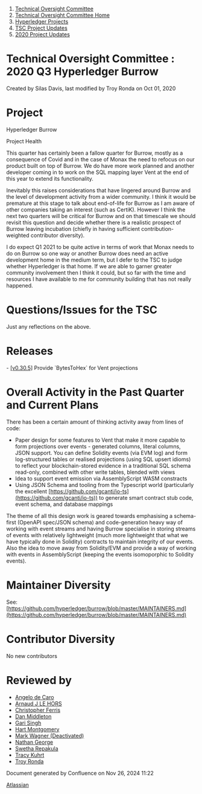 1. [Technical Oversight Committee](index.html)
2. [Technical Oversight Committee Home](Technical-Oversight-Committee-Home_21430274.html)
3. [Hyperledger Projects](Hyperledger-Projects_21447704.html)
4. [TSC Project Updates](TSC-Project-Updates_21430854.html)
5. [2020 Project Updates](2020-Project-Updates_21450093.html)

# Technical Oversight Committee : 2020 Q3 Hyperledger Burrow

Created by Silas Davis, last modified by Troy Ronda on Oct 01, 2020

# Project

Hyperledger Burrow

Project Health

This quarter has certainly been a fallow quarter for Burrow, mostly as a consequence of Covid and in the case of Monax the need to refocus on our product built on top of Burrow. We do have more work planned and another developer coming in to work on the SQL mapping layer Vent at the end of this year to extend its functionality.

Inevitably this raises considerations that have lingered around Burrow and the level of development activity from a wider community. I think it would be premature at this stage to talk about end-of-life for Burrow as I am aware of other companies taking an interest (such as CertiK). However I think the next two quarters will be critical for Burrow and on that timescale we should revisit this question and decide whether there is a realistic prospect of Burrow leaving incubation (chiefly in having sufficient contribution-weighted contributor diversity).

I do expect Q1 2021 to be quite active in terms of work that Monax needs to do on Burrow so one way or another Burrow does need an active development home in the medium term, but I defer to the TSC to judge whether Hyperledger is that home. If we are able to garner greater community involvement then I think it could, but so far with the time and resources I have available to me for community building that has not really happened.

# Questions/Issues for the TSC

Just any reflections on the above.

# Releases

\- [\[v0.30.5\]](https://github.com/hyperledger/burrow/releases/tag/v0.30.5) Provide \`BytesToHex\` for Vent projections

# Overall Activity in the Past Quarter and Current Plans

There has been a certain amount of thinking activity away from lines of code:

- Paper design for some features to Vent that make it more capable to form projections over events - generated columns, literal columns, JSON support. You can define Solidity events (via EVM log) and form log-structured tables or realised projections (using SQL upsert idioms) to reflect your blockchain-stored evidence in a traditional SQL schema read-only, combined with other write tables, blended with views
- Idea to support event emission via AssemblyScript WASM constracts
- Using JSON Schema and tooling from the Typescript world (particularly the excellent [https://github.com/gcanti/io-ts](https://github.com/gcanti/io-ts)) to generate smart contract stub code, event schema, and database mappings

The theme of all this design work is geared towards emphasising a schema-first (OpenAPI spec/JSON schema) and code-generation heavy way of working with event streams and having Burrow specialise in storing streams of events with relatively lightweight (much more lightweight that what we have typically done in Solidity) contracts to maintain integrity of our events. Also the idea to move away from Solidity/EVM and provide a way of working with events in AssemblyScript (keeping the events isomoporphic to Solidity events).

# Maintainer Diversity

See: [https://github.com/hyperledger/burrow/blob/master/MAINTAINERS.md](https://github.com/hyperledger/burrow/blob/master/MAINTAINERS.md)

# Contributor Diversity

No new contributors

# Reviewed by

- [Angelo de Caro](https://lf-hyperledger.atlassian.net/wiki/people/70121:d6b0f0e4-825f-4f16-88e1-4d14e95f2f10?ref=confluence)
- [Arnaud J LE HORS](https://lf-hyperledger.atlassian.net/wiki/people/70121:0e75e3b8-500a-4067-9f7e-ed46e91bcb9d?ref=confluence)
- [Christopher Ferris](https://lf-hyperledger.atlassian.net/wiki/people/5abb903a8724022aa9070581?ref=confluence)
- [Dan Middleton](https://lf-hyperledger.atlassian.net/wiki/people/712020:2979764a-3998-4ef1-8810-60b799067924?ref=confluence)
- [Gari Singh](https://lf-hyperledger.atlassian.net/wiki/people/557058:51429e31-90f4-4684-b7cd-9a4fe15ff188?ref=confluence)
- [Hart Montgomery](https://lf-hyperledger.atlassian.net/wiki/people/712020:86f447c0-86dc-43b3-ac03-6a31923bbb84?ref=confluence)
- [Mark Wagner (Deactivated)](https://lf-hyperledger.atlassian.net/wiki/people/70121:81b88945-c9ef-40fe-9224-207bdb280922?ref=confluence)
- [Nathan George](https://lf-hyperledger.atlassian.net/wiki/people/712020:3e7556ab-cdb8-47f5-8b68-12a3378021fd?ref=confluence)
- [Swetha Repakula](https://lf-hyperledger.atlassian.net/wiki/people/712020:503b5691-8e92-4d2d-83d3-e9e74d296436?ref=confluence)
- [Tracy Kuhrt](https://lf-hyperledger.atlassian.net/wiki/people/712020:eb6ae9c3-aa8e-40ba-9dab-a6969b1ac52e?ref=confluence)
- [Troy Ronda](https://lf-hyperledger.atlassian.net/wiki/people/557058:c854f35a-2b58-4be3-9003-ca2a67495580?ref=confluence)

Document generated by Confluence on Nov 26, 2024 11:22

[Atlassian](http://www.atlassian.com/)
